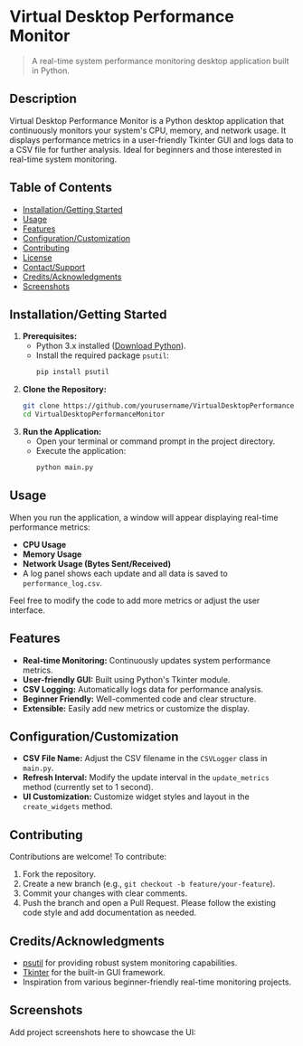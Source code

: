 # Virtual Desktop Performance Monitor
> A real-time system performance monitoring desktop application built in Python.

## Description
Virtual Desktop Performance Monitor is a Python desktop application that continuously monitors your system's CPU, memory, and network usage. It displays performance metrics in a user-friendly Tkinter GUI and logs data to a CSV file for further analysis. Ideal for beginners and those interested in real-time system monitoring.

## Table of Contents
- [Installation/Getting Started](#installationgetting-started)
- [Usage](#usage)
- [Features](#features)
- [Configuration/Customization](#configurationcustomization)
- [Contributing](#contributing)
- [License](#license)
- [Contact/Support](#contactsupport)
- [Credits/Acknowledgments](#creditsacknowledgments)
- [Screenshots](#screenshots)

## Installation/Getting Started
1. **Prerequisites:**
   - Python 3.x installed ([Download Python](https://www.python.org/downloads/)).
   - Install the required package `psutil`:
     ```bash
     pip install psutil
     ```
2. **Clone the Repository:**
   ```bash
   git clone https://github.com/yourusername/VirtualDesktopPerformanceMonitor.git
   cd VirtualDesktopPerformanceMonitor
   ```
3. **Run the Application:**
   - Open your terminal or command prompt in the project directory.
   - Execute the application:
     ```bash
     python main.py
     ```

## Usage
When you run the application, a window will appear displaying real-time performance metrics:
- **CPU Usage**
- **Memory Usage**
- **Network Usage (Bytes Sent/Received)**
- A log panel shows each update and all data is saved to `performance_log.csv`.

Feel free to modify the code to add more metrics or adjust the user interface.

## Features
- **Real-time Monitoring:** Continuously updates system performance metrics.
- **User-friendly GUI:** Built using Python's Tkinter module.
- **CSV Logging:** Automatically logs data for performance analysis.
- **Beginner Friendly:** Well-commented code and clear structure.
- **Extensible:** Easily add new metrics or customize the display.

## Configuration/Customization
- **CSV File Name:** Adjust the CSV filename in the `CSVLogger` class in `main.py`.
- **Refresh Interval:** Modify the update interval in the `update_metrics` method (currently set to 1 second).
- **UI Customization:** Customize widget styles and layout in the `create_widgets` method.

## Contributing
Contributions are welcome! To contribute:
1. Fork the repository.
2. Create a new branch (e.g., `git checkout -b feature/your-feature`).
3. Commit your changes with clear comments.
4. Push the branch and open a Pull Request.
Please follow the existing code style and add documentation as needed.

## Credits/Acknowledgments
- [psutil](https://github.com/giampaolo/psutil) for providing robust system monitoring capabilities.
- [Tkinter](https://docs.python.org/3/library/tkinter.html) for the built-in GUI framework.
- Inspiration from various beginner-friendly real-time monitoring projects.

## Screenshots
Add project screenshots here to showcase the UI:
